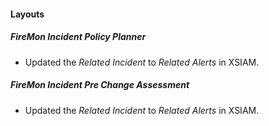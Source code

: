 
#### Layouts
##### FireMon Incident Policy Planner
- Updated the *Related Incident* to *Related Alerts* in XSIAM.
##### FireMon Incident Pre Change Assessment
- Updated the *Related Incident* to *Related Alerts* in XSIAM.

